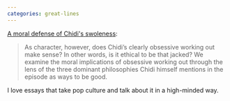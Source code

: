 ```yaml
---
categories: great-lines
---
```


[A moral defense of Chidi's swoleness](https://sa33779.wixsite.com/shawnadler/writings):

> As character, however, does Chidi’s clearly obsessive working out make sense? In other words, is it ethical to be that jacked? We examine the moral implications of obsessive working out through the lens of the three dominant philosophies Chidi himself mentions in the episode as ways to be good.

I love essays that take pop culture and talk about it in a high-minded way.